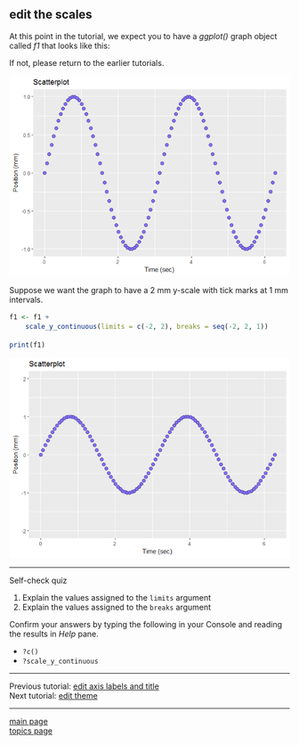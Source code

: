 
edit the scales
---------------

At this point in the tutorial, we expect you to have a *ggplot()* graph object called *f1* that looks like this:

If not, please return to the earlier tutorials.

![](tut-0307_edit-scales_files/figure-markdown_github-ascii_identifiers/unnamed-chunk-2-1.png)

Suppose we want the graph to have a 2 mm y-scale with tick marks at 1 mm intervals.

``` r
f1 <- f1 +
    scale_y_continuous(limits = c(-2, 2), breaks = seq(-2, 2, 1))

print(f1)
```

![](tut-0307_edit-scales_files/figure-markdown_github-ascii_identifiers/unnamed-chunk-3-1.png)

------------------------------------------------------------------------

Self-check quiz

1.  Explain the values assigned to the `limits` argument
2.  Explain the values assigned to the `breaks` argument

Confirm your answers by typing the following in your Console and reading the results in *Help* pane.

-   `?c()`
-   `?scale_y_continuous`

------------------------------------------------------------------------

Previous tutorial: [edit axis labels and title](tut-0306_edit-axis-labels-title.md)<br> Next tutorial: [edit theme](tut-0308_edit-theme.md)

------------------------------------------------------------------------

[main page](../README.md)<br> [topics page](README-by-topic.md)
